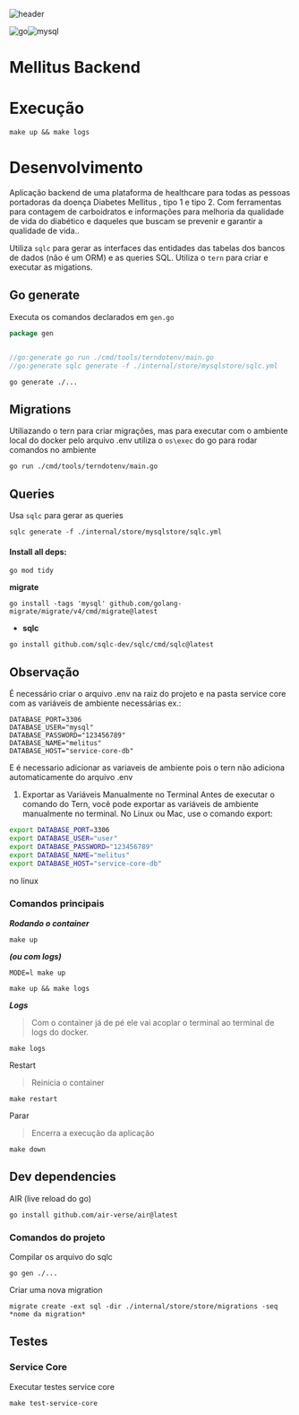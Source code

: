 
![header](https://capsule-render.vercel.app/api?type=venom&color=auto&height=400&section=header&text=Teste%20VR&fontSize=90&rotate=10)

![go](https://img.shields.io/badge/Go-00ADD8?style=for-the-badge&logo=go&logoColor=white)![mysql](https://img.shields.io/badge/MySQL-316192?style=for-the-badge&logo=mysql&logoColor=white)

# Mellitus Backend

# Execução 

```shell 
make up && make logs
```

# Desenvolvimento

Aplicação backend de uma plataforma de healthcare para todas as pessoas portadoras da doença Diabetes Mellitus , tipo 1 e tipo 2. Com ferramentas para contagem de carboidratos e informações para melhoria da qualidade de vida do diabético e daqueles que buscam se prevenir e garantir a qualidade de vida..

Utiliza `sqlc` para gerar as interfaces das entidades das tabelas dos bancos de dados (não é um ORM) e as queries SQL.
Utiliza o `tern` para criar e executar as migations.


## Go generate

Executa os comandos declarados em `gen.go`
```go
package gen 


//go:generate go run ./cmd/tools/terndotenv/main.go
//go:generate sqlc generate -f ./internal/store/mysqlstore/sqlc.yml
```
```shell
go generate ./...
```

## Migrations
Utiliazando o tern para criar migrações, mas para executar com o ambiente local do docker pelo arquivo .env
utiliza o `os\exec` do go para rodar comandos no ambiente

```shell
go run ./cmd/tools/terndotenv/main.go
```

## Queries

Usa `sqlc` para gerar as queries

```shell
sqlc generate -f ./internal/store/mysqlstore/sqlc.yml
```



#### Install all deps:
```shell
go mod tidy
```

**migrate**
```shell
go install -tags 'mysql' github.com/golang-migrate/migrate/v4/cmd/migrate@latest
```



- **sqlc**
```shell
go install github.com/sqlc-dev/sqlc/cmd/sqlc@latest
```


## __Observação__
É necessário criar o arquivo .env na raiz do projeto e na pasta service core com as variáveis de ambiente necessárias
ex.:
```.env
DATABASE_PORT=3306
DATABASE_USER="mysql"
DATABASE_PASSWORD="123456789"
DATABASE_NAME="melitus"
DATABASE_HOST="service-core-db"
```

E é necessario adicionar as variaveis de ambiente pois o tern não adiciona automaticamente do arquivo .env

1. Exportar as Variáveis Manualmente no Terminal
Antes de executar o comando do Tern, você pode exportar as variáveis de ambiente manualmente no terminal. No Linux ou Mac, use o comando export:


```bash
export DATABASE_PORT=3306
export DATABASE_USER="user"
export DATABASE_PASSWORD="123456789"
export DATABASE_NAME="melitus"
export DATABASE_HOST="service-core-db"
```

no linux 

### Comandos principais
***Rodando o container***
```shell
make up
```
___(ou com logs)___
```shell
MODE=l make up
```
```shell
make up && make logs
```

***Logs***
>Com o container já de pé ele vai acoplar o terminal ao terminal de logs do docker.

```shell
make logs
```

Restart
> Reinicia o container
```shell
make restart
```

Parar
>Encerra a execução da aplicação
```shell
make down
```


## Dev dependencies

AIR (live reload do go)
```
go install github.com/air-verse/air@latest 
```
### Comandos do projeto
Compilar os arquivo do sqlc
```shell
go gen ./...
```

Criar uma nova migration

```shell
migrate create -ext sql -dir ./internal/store/store/migrations -seq *nome da migration*
```


## Testes

### Service Core
Executar testes service core
```shell
make test-service-core
```